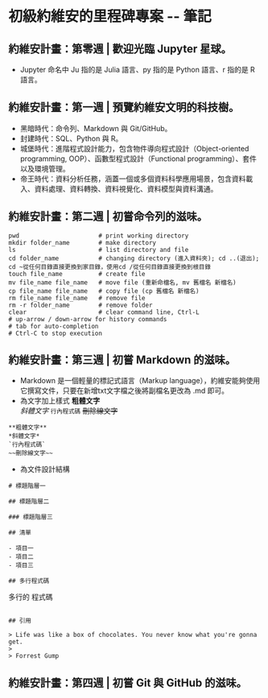 # 初級約維安的里程碑專案 -- 筆記

## 約維安計畫：第零週 | 歡迎光臨 Jupyter 星球。
-  Jupyter 命名中 Ju 指的是 Julia 語言、py 指的是 Python 語言、r 指的是 R 語言。

## 約維安計畫：第一週 | 預覽約維安文明的科技樹。
- 黑暗時代：命令列、Markdown 與 Git/GitHub。
- 封建時代：SQL、Python 與 R。
- 城堡時代：進階程式設計能力，包含物件導向程式設計（Object-oriented programming, OOP）、函數型程式設計（Functional programming）、套件以及環境管理。
- 帝王時代：資料分析任務，涵蓋一個或多個資料科學應用場景，包含資料載入、資料處理、資料轉換、資料視覺化、資料模型與資料溝通。

## 約維安計畫：第二週 | 初嘗命令列的滋味。
```
pwd                      # print working directory
mkdir folder_name        # make directory
ls                       # list directory and file
cd folder_name           # changing directory (進入資料夾); cd ..(退出);  cd ~從任何目錄直接更換到家目錄，使用cd /從任何目錄直接更換到根目錄
touch file_name          # create file
mv file_name file_name   # move file (重新命檔名, mv 舊檔名 新檔名)
cp file_name file_name   # copy file (cp 舊檔名 新檔名)
rm file_name file_name   # remove file
rm -r folder_name        # remove folder
clear                    # clear command line, Ctrl-L
# up-arrow / down-arrow for history commands
# tab for auto-completion
# Ctrl-C to stop execution
```

## 約維安計畫：第三週 | 初嘗 Markdown 的滋味。
- Markdown 是一個輕量的標記式語言（Markup language），約維安能夠使用它撰寫文件，只要在新增txt文字檔之後將副檔名更改為 .md 即可。
- 為文字加上樣式 
**粗體文字** \
*斜體文字*
`行內程式碼`
~~刪除線文字~~
```
**粗體文字**
*斜體文字*
`行內程式碼`
~~刪除線文字~~
```

- 為文件設計結構
```
# 標題階層一

## 標題階層二

### 標題階層三

## 清單

- 項目一
- 項目二
- 項目三

## 多行程式碼

```
多行的
程式碼
```

## 引用

> Life was like a box of chocolates. You never know what you're gonna get.
>
> Forrest Gump
```
## 約維安計畫：第四週 | 初嘗 Git 與 GitHub 的滋味。
